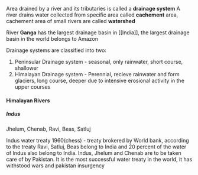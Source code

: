 Area drained by a river and its tributaries is called a **drainage system**
A river drains water collected from specific area called **cachement** area, cachement area of small rivers are called **watershed**

River **Ganga** has the largest drainage basin in [[India]], the largest drainage basin in the world belongs to Amazon

Drainage systems are classified into two:
 1) Peninsular Drainage system - seasonal, only rainwater, short course, shallower
 2) Himalayan Drainage system - Perennial, recieve rainwater and form glaciers, long course, deeper due to intensive erosional activity in the upper courses


#### Himalayan Rivers
##### Indus
Jhelum, Chenab, Ravi, Beas, Satluj

Indus water treaty 1960(chess) - treaty brokered by World bank, according to the treaty Ravi, Satluj, Beas belong to India and 20 percent of the water of Indus also belong to India. Indus, Jhelum and Chenab are to be taken care of by Pakistan.
It is the most successful water treaty in the world, it has withstood wars and pakistan insurgency

